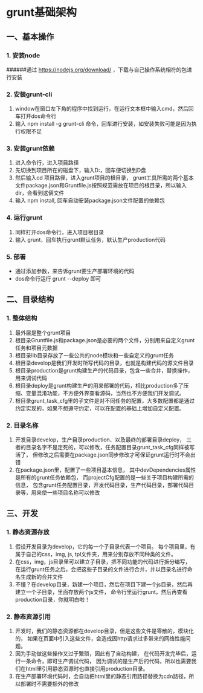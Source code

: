# grunt基础架构

## 一、基本操作

### 1. 安装node

######通过 <https://nodejs.org/download/> ，下载与自己操作系统相符的包进行安装

### 2. 安装grunt-cli
 
1. window在窗口左下角的程序中找到运行，在运行文本框中输入cmd，然后回车打开dos命令行
2. 输入 npm install -g grunt-cli 命令，回车进行安装，如安装失败可能是因为执行权限不足

### 3. 安装grunt依赖
1.  进入命令行，进入项目路径
2.  先切换到项目所在的磁盘下，输入D:，回车便切换到D盘
3.  然后输入cd 项目路径，进入grunt项目的根目录，
    grunt工具所需的两个基本文件package.json和Gruntfile.js按照规范需放在项目的根目录，所以输入dir，会看到这俩文件
4.  输入 npm install, 回车自动安装package.json文件配置的依赖包

### 4. 运行grunt
1.  同样打开dos命令行，进入项目根目录
2.  输入 grunt，回车执行grunt默认任务，默认生产production代码

### 5. 部署
* 通过添加参数，来告诉grunt要生产部署环境的代码
* dos命令行运行 grunt --deploy 即可

## 二、目录结构

### 1. 整体结构

1.  最外层是整个grunt项目
2.  根目录Gruntfile.js和package.json是必要的两个文件，分别用来自定义grunt任务和项目元数据
3.  根目录lib目录存放了一些公共的node模块和一些自定义的grunt任务
4.  根目录develop是我们开发时所写代码的目录，也就是构建代码的源文件目录
5.  根目录production是grunt构建生产的代码目录，包含一些合并，替换操作，用来调试代码
6.  根目录deploy是grunt构建生产的用来部署的代码，相比production多了压缩、变量混淆功能，不方便外界查看源码，当然也不方便我们开发调试。
7.  根目录grunt_task_cfg里的子文件是对不同任务的配置，大多数配置都是通过约定实现的，如果不想遵守约定，可以在配置的基础上增加自定义配置。

### 2. 目录名称

1.  开发目录develop，生产目录production、以及最终的部署目录deploy，
    三者的目录名字不是定死的，可以修改，任务配置目录grunt_task_cfg同样被写活了，
    但修改之后需要在package.json同步修改才可保证grunt运行时不会出错
2.  在package.json里，配置了一些项目基本信息，
    其中devDependencies属性是所有的grunt任务依赖包，
    而projectCfg配置的是一些关于项目构建所需的信息，
    包含grunt任务配置目录，开发代码目录，生产代码目录，部署代码目录等，用来使一些项目名称可以修改

## 三、开发

### 1. 静态资源存放

1. 假设开发目录为develop，它的每一个子目录代表一个项目。
   每个项目里，有属于自己的css，img, js, tpl文件夹，用来分别存放不同种类的文件。
2. 在css，img，js目录里可以建立子目录，把不同功能的代码进行拆分编写，
   在运行grunt任务之后，会把这些子目录的文件进行合并，并以目录名进行命名生成新的合并文件
3. 不懂？在develop目录，新建一个项目，然后在项目下建一个js目录，然后再建立一个子目录，里面存放两个js文件，
   命令行里运行grunt，然后再查看production目录，你就明白啦！

### 2. 静态资源引用

1. 开发时，我们的静态资源都在develop目录，但是这些文件是零散的，模块化的，
   如果在页面中引入这些文件，会造成因http请求过多带来的网络性能问题。
2. 因为手动做这些操作又过于繁琐，因此有了自动构建，
   在代码开发完毕后，运行一条命令，即可生产调试代码，
   因为调试的是生产后的代码，所以也需要我们在html里引用静态资源时也直接引用production目录。
3. 在生产部署环境代码时，会自动把html里的静态引用路径替换为cdn路径，所以部署时不需要额外的修改
   




